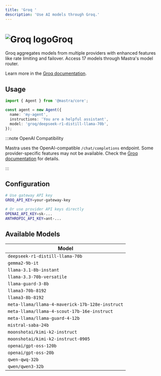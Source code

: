 ```yaml
---
title: 'Groq '
description: 'Use AI models through Groq.'
---
```


# <img src="https://models.dev/logos/groq.svg" alt="Groq logo" className="inline w-8 h-8 mr-2 align-middle dark:invert dark:brightness-0 dark:contrast-200" />Groq

Groq aggregates models from multiple providers with enhanced features like rate limiting and failover. Access 17 models through Mastra's model router.

Learn more in the [Groq documentation](https://console.groq.com/docs/models).

## Usage

```typescript
import { Agent } from '@mastra/core';

const agent = new Agent({
  name: 'my-agent',
  instructions: 'You are a helpful assistant',
  model: 'groq/deepseek-r1-distill-llama-70b',
});
```

:::note OpenAI Compatibility

Mastra uses the OpenAI-compatible `/chat/completions` endpoint. Some provider-specific features may not be available. Check the [Groq documentation](https://console.groq.com/docs/models) for details.

:::

## Configuration

```bash
# Use gateway API key
GROQ_API_KEY=your-gateway-key

# Or use provider API keys directly
OPENAI_API_KEY=sk-...
ANTHROPIC_API_KEY=ant-...
```

## Available Models

| Model                                           |
| ----------------------------------------------- |
| `deepseek-r1-distill-llama-70b`                 |
| `gemma2-9b-it`                                  |
| `llama-3.1-8b-instant`                          |
| `llama-3.3-70b-versatile`                       |
| `llama-guard-3-8b`                              |
| `llama3-70b-8192`                               |
| `llama3-8b-8192`                                |
| `meta-llama/llama-4-maverick-17b-128e-instruct` |
| `meta-llama/llama-4-scout-17b-16e-instruct`     |
| `meta-llama/llama-guard-4-12b`                  |
| `mistral-saba-24b`                              |
| `moonshotai/kimi-k2-instruct`                   |
| `moonshotai/kimi-k2-instruct-0905`              |
| `openai/gpt-oss-120b`                           |
| `openai/gpt-oss-20b`                            |
| `qwen-qwq-32b`                                  |
| `qwen/qwen3-32b`                                |
